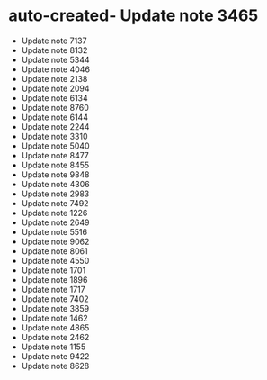 # auto-created- Update note 3465
- Update note 7137
- Update note 8132
- Update note 5344
- Update note 4046
- Update note 2138
- Update note 2094
- Update note 6134
- Update note 8760
- Update note 6144
- Update note 2244
- Update note 3310
- Update note 5040
- Update note 8477
- Update note 8455
- Update note 9848
- Update note 4306
- Update note 2983
- Update note 7492
- Update note 1226
- Update note 2649
- Update note 5516
- Update note 9062
- Update note 8061
- Update note 4550
- Update note 1701
- Update note 1896
- Update note 1717
- Update note 7402
- Update note 3859
- Update note 1462
- Update note 4865
- Update note 2462
- Update note 1155
- Update note 9422
- Update note 8628
